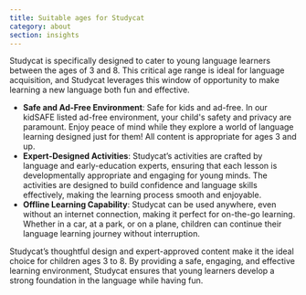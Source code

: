 ```yaml
---
title: Suitable ages for Studycat
category: about
section: insights
---
```

Studycat is specifically designed to cater to young language learners between the ages of 3 and 8\. This critical age range is ideal for language acquisition, and Studycat leverages this window of opportunity to make learning a new language both fun and effective.


* **Safe and Ad\-Free Environment**: Safe for kids and ad\-free. In our kidSAFE listed ad\-free environment, your child's safety and privacy are paramount. Enjoy peace of mind while they explore a world of language learning designed just for them! All content is appropriate for ages 3 and up.
* **Expert\-Designed Activities**: Studycat’s activities are crafted by language and early\-education experts, ensuring that each lesson is developmentally appropriate and engaging for young minds. The activities are designed to build confidence and language skills effectively, making the learning process smooth and enjoyable.
* **Offline Learning Capability**: Studycat can be used anywhere, even without an internet connection, making it perfect for on\-the\-go learning. Whether in a car, at a park, or on a plane, children can continue their language learning journey without interruption.


Studycat’s thoughtful design and expert\-approved content make it the ideal choice for children ages 3 to 8\. By providing a safe, engaging, and effective learning environment, Studycat ensures that young learners develop a strong foundation in the language while having fun.